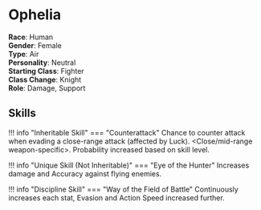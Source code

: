 # Ophelia

**Race**: Human  
**Gender**: Female  
**Type**: Air  
**Personality**: Neutral  
**Starting Class**: Fighter  
**Class Change**: Knight  
**Role**: Damage, Support

## Skills

!!! info "Inheritable Skill"
    === "Counterattack"
        Chance to counter attack when evading a close-range attack (affected by Luck). <Close/mid-range weapon-specific\>. Probability increased based on skill level.

!!! info "Unique Skill (Not Inheritable)"
    === "Eye of the Hunter"
        Increases damage and Accuracy against flying enemies.

!!! info "Discipline Skill"
    === "Way of the Field of Battle"
        Continuously increases each stat, Evasion and Action Speed increased further.